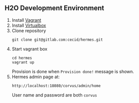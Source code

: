 ## H2O Development Environment

1. Install [Vagrant](https://www.vagrantup.com)
1. Install [Virtualbox](https://www.virtualbox.org)
1. Clone repository
   ```
   git clone git@gitlab.com:cecid/hermes.git
   ```
1. Start vagrant box
   ```
   cd hermes
   vagrant up
   ```
   Provision is done when `Provision done!` message is shown.
1. Hermes admin page at:
   ```
   http://localhost:18080/corvus/admin/home
   ```
   User name and password are both `corvus`
